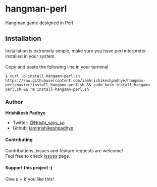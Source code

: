 # hangman-perl
Hangman game designed in Perl

## Installation
Installation is extremely simple, make sure you have perl interpreter installed in your system.<br>
<br>
Copy and paste the following line in your terminal
```
$ curl -o install-hangamn-perl.sh https://raw.githubusercontent.com/iamhrishikeshpadhye/hangman-perl/master/install-hangamn-perl.sh && sudo bash install-hangamn-perl.sh && rm install-hangamn-perl.sh
```

### Author

 **Hrishikesh Padhye**

* Twitter: [@Hrishi_says_so](https://twitter.com/Hrishi_says_so)
* Github: [iamhrishikeshpadhye](https://github.com/iamhrishikeshpadhye)

#### Contributing

Contributions, issues and feature requests are welcome!<br />Feel free to check [issues](https://github.com/iamhrishikeshpadhye/hangman-perl/issues) page.

#### Support this project :)

Give a ⭐️ if you like this!
